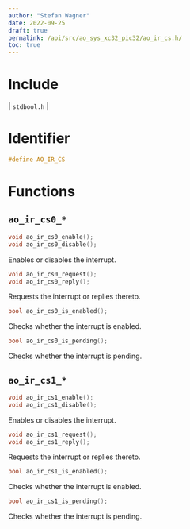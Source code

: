 ```yaml
---
author: "Stefan Wagner"
date: 2022-09-25
draft: true
permalink: /api/src/ao_sys_xc32_pic32/ao_ir_cs.h/
toc: true
---
```


# Include

| `stdbool.h` |

# Identifier

```c
#define AO_IR_CS
```

# Functions

## `ao_ir_cs0_*`

```c
void ao_ir_cs0_enable();
void ao_ir_cs0_disable();
```

Enables or disables the interrupt.

```c
void ao_ir_cs0_request();
void ao_ir_cs0_reply();
```

Requests the interrupt or replies thereto.

```c
bool ao_ir_cs0_is_enabled();
```

Checks whether the interrupt is enabled.

```c
bool ao_ir_cs0_is_pending();
```

Checks whether the interrupt is pending.

## `ao_ir_cs1_*`

```c
void ao_ir_cs1_enable();
void ao_ir_cs1_disable();
```

Enables or disables the interrupt.

```c
void ao_ir_cs1_request();
void ao_ir_cs1_reply();
```

Requests the interrupt or replies thereto.

```c
bool ao_ir_cs1_is_enabled();
```

Checks whether the interrupt is enabled.

```c
bool ao_ir_cs1_is_pending();
```

Checks whether the interrupt is pending.
